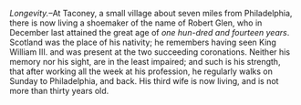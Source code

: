 *Longevity.*–At Taconey, a small village about
                    seven miles from Philadelphia, there is now living a shoemaker of the
                    name of Robert Glen, who in December last attained the great age of *one hun-dred and fourteen years*. Scotland was the place
                    of his nativity; he remembers having seen King William III. and was
                    present at the two succeeding coronations. Neither his memory
                    nor his sight, are in the least impaired; and such is his strength,
                    that after working all the week at his profession, he regularly walks on
                    Sunday to Philadelphia, and back. His third wife is now living,
                    and is not more than thirty years old.